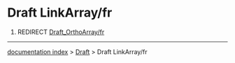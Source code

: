 # Draft LinkArray/fr
1.  REDIRECT [Draft\_OrthoArray/fr](Draft_OrthoArray/fr.md)

---
[documentation index](../README.md) > [Draft](Draft_Workbench.md) > Draft LinkArray/fr
